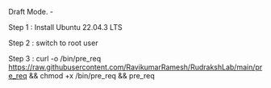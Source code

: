 Draft Mode. -

Step 1 : Install Ubuntu 22.04.3 LTS 

Step 2 : switch to root user

Step 3 : curl -o /bin/pre_req https://raw.githubusercontent.com/RavikumarRamesh/RudrakshLab/main/pre_req  && chmod +x /bin/pre_req && pre_req
